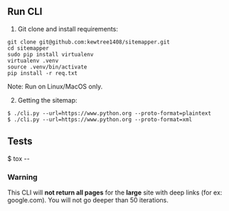 ## Run CLI

1. Git clone and install requirements:
```
git clone git@github.com:kewtree1408/sitemapper.git
cd sitemapper
sudo pip install virtualenv
virtualenv .venv
source .venv/bin/activate
pip install -r req.txt
```
Note: Run on Linux/MacOS only.

2. Getting the sitemap:
```
$ ./cli.py --url=https://www.python.org --proto-format=plaintext
$ ./cli.py --url=https://www.python.org --proto-format=xml
```

## Tests
$ tox --


### Warning
This CLI will **not return all pages** for the **large** site with deep links (for ex: google.com). You will not go deeper than 50 iterations.
